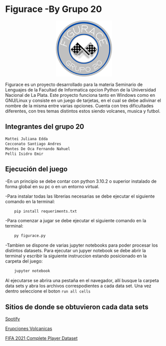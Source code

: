 # Figurace -By Grupo 20

<p align="center">
    <img  src="assets/logo.png" width="180" height="180">
</p>

Figurace es un proyecto desarrollado para la materia Seminario de Lenguajes de la Facultad de Informatica opcion Python de la Universidad Nacional de La Plata.
Este proyecto funciona tanto en Windows como en GNU/Linux y consiste en un juego de tarjetas, en el cual se debe adivinar el nombre de la misma entre varias opciones. Cuenta con tres dificultades diferentes, con tres temas distintos  estos siendo volcanes, musica y futbol.

## Integrantes del grupo 20

```text
Mattei Juliana Edda  
Cecconato Santiago Andres  
Montes De Oca Fernando Nahuel  
Pelli Isidro Emir
```

## Ejecución del juego

-En un principio se debe contar con python 3.10.2 o superior instalado de forma global en su pc o en un entorno virtual.

-Para instalar todas las librerias necesarias se debe ejecutar el siguiente comando en la terminal:

```python
    pip install requeriments.txt
```

-Para comenzar a jugar se debe ejecutar el siguiente comando en la terminal:

```python
    py figurace.py
```

-Tambien se dispone de varias jupyter notebooks para poder procesar los distintos datasets.
Para ejecutar un jupyer notebook se debe abrir la terminal y escribir la siguiente instruccion estando posicionado en la carpeta del juego:

```python
    jupyter notebook
```

Al ejecutarse se abrira una pestaña en el navegador, allí busque la carpeta data sets y abra los archivos correspodientes a cada data set. Una vez dentro seleccione el boton ```run all cells```

## Sitios de  donde se obtuvieron cada data sets  

[Spotify](https://www.kaggle.com/datasets/muhmores/spotify-top-100-songs-of-20152019)

[Erupciones Volcanicas](https://public.opendatasoft.com/explore/dataset/significant-volcanic-eruption-database/table/)

[FIFA 2021 Complete Player Dataset](https://www.kaggle.com/datasets/aayushmishra1512/fifa-2021-complete-player-data?resource=download)
